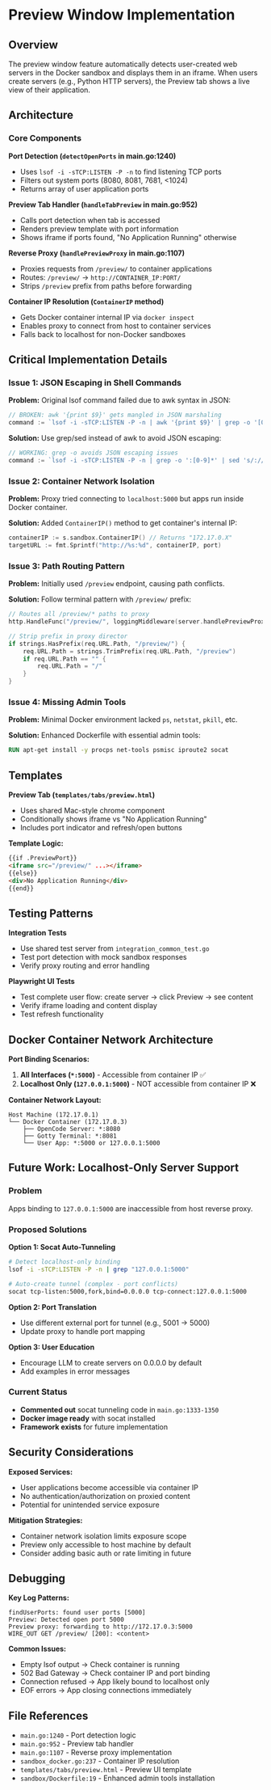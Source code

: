 # Preview Window Implementation

## Overview

The preview window feature automatically detects user-created web servers in the Docker sandbox and displays them in an iframe. When users create servers (e.g., Python HTTP servers), the Preview tab shows a live view of their application.

## Architecture

### Core Components

**Port Detection (`detectOpenPorts` in main.go:1240)**
- Uses `lsof -i -sTCP:LISTEN -P -n` to find listening TCP ports
- Filters out system ports (8080, 8081, 7681, <1024)
- Returns array of user application ports

**Preview Tab Handler (`handleTabPreview` in main.go:952)**
- Calls port detection when tab is accessed
- Renders preview template with port information
- Shows iframe if ports found, "No Application Running" otherwise

**Reverse Proxy (`handlePreviewProxy` in main.go:1107)**
- Proxies requests from `/preview/` to container applications
- Routes: `/preview/` → `http://CONTAINER_IP:PORT/`
- Strips `/preview` prefix from paths before forwarding

**Container IP Resolution (`ContainerIP` method)**
- Gets Docker container internal IP via `docker inspect`
- Enables proxy to connect from host to container services
- Falls back to localhost for non-Docker sandboxes

## Critical Implementation Details

### Issue 1: JSON Escaping in Shell Commands

**Problem:** Original lsof command failed due to awk syntax in JSON:
```go
// BROKEN: awk '{print $9}' gets mangled in JSON marshaling
command := `lsof -i -sTCP:LISTEN -P -n | awk '{print $9}' | grep -o '[0-9]*$'`
```

**Solution:** Use grep/sed instead of awk to avoid JSON escaping:
```go
// WORKING: grep -o avoids JSON escaping issues
command := `lsof -i -sTCP:LISTEN -P -n | grep -o ':[0-9]*' | sed 's/://' | sort -u`
```

### Issue 2: Container Network Isolation

**Problem:** Proxy tried connecting to `localhost:5000` but apps run inside Docker container.

**Solution:** Added `ContainerIP()` method to get container's internal IP:
```go
containerIP := s.sandbox.ContainerIP() // Returns "172.17.0.X"
targetURL := fmt.Sprintf("http://%s:%d", containerIP, port)
```

### Issue 3: Path Routing Pattern

**Problem:** Initially used `/preview` endpoint, causing path conflicts.

**Solution:** Follow terminal pattern with `/preview/` prefix:
```go
// Routes all /preview/* paths to proxy
http.HandleFunc("/preview/", loggingMiddleware(server.handlePreviewProxy))

// Strip prefix in proxy director
if strings.HasPrefix(req.URL.Path, "/preview/") {
    req.URL.Path = strings.TrimPrefix(req.URL.Path, "/preview")
    if req.URL.Path == "" {
        req.URL.Path = "/"
    }
}
```

### Issue 4: Missing Admin Tools

**Problem:** Minimal Docker environment lacked `ps`, `netstat`, `pkill`, etc.

**Solution:** Enhanced Dockerfile with essential admin tools:
```dockerfile
RUN apt-get install -y procps net-tools psmisc iproute2 socat
```

## Templates

**Preview Tab (`templates/tabs/preview.html`)**
- Uses shared Mac-style chrome component
- Conditionally shows iframe vs "No Application Running"
- Includes port indicator and refresh/open buttons

**Template Logic:**
```html
{{if .PreviewPort}}
<iframe src="/preview/" ...></iframe>
{{else}}
<div>No Application Running</div>
{{end}}
```

## Testing Patterns

**Integration Tests**
- Use shared test server from `integration_common_test.go`
- Test port detection with mock sandbox responses
- Verify proxy routing and error handling

**Playwright UI Tests**
- Test complete user flow: create server → click Preview → see content
- Verify iframe loading and content display
- Test refresh functionality

## Docker Container Network Architecture

**Port Binding Scenarios:**
1. **All Interfaces (`*:5000`)** - Accessible from container IP ✅
2. **Localhost Only (`127.0.0.1:5000`)** - NOT accessible from container IP ❌

**Container Network Layout:**
```
Host Machine (172.17.0.1)
└── Docker Container (172.17.0.3)
    ├── OpenCode Server: *:8080
    ├── Gotty Terminal: *:8081
    └── User App: *:5000 or 127.0.0.1:5000
```

## Future Work: Localhost-Only Server Support

### Problem
Apps binding to `127.0.0.1:5000` are inaccessible from host reverse proxy.

### Proposed Solutions

**Option 1: Socat Auto-Tunneling**
```bash
# Detect localhost-only binding
lsof -i -sTCP:LISTEN -P -n | grep "127.0.0.1:5000"

# Auto-create tunnel (complex - port conflicts)
socat tcp-listen:5000,fork,bind=0.0.0.0 tcp-connect:127.0.0.1:5000
```

**Option 2: Port Translation**
- Use different external port for tunnel (e.g., 5001 → 5000)
- Update proxy to handle port mapping

**Option 3: User Education**
- Encourage LLM to create servers on 0.0.0.0 by default
- Add examples in error messages

### Current Status
- **Commented out** socat tunneling code in `main.go:1333-1350`
- **Docker image ready** with socat installed
- **Framework exists** for future implementation

## Security Considerations

**Exposed Services:**
- User applications become accessible via container IP
- No authentication/authorization on proxied content
- Potential for unintended service exposure

**Mitigation Strategies:**
- Container network isolation limits exposure scope
- Preview only accessible to host machine by default
- Consider adding basic auth or rate limiting in future

## Debugging

**Key Log Patterns:**
```
findUserPorts: found user ports [5000]
Preview: Detected open port 5000
Preview proxy: forwarding to http://172.17.0.3:5000
WIRE_OUT GET /preview/ [200]: <content>
```

**Common Issues:**
- Empty lsof output → Check container is running
- 502 Bad Gateway → Check container IP and port binding
- Connection refused → App likely bound to localhost only
- EOF errors → App closing connections immediately

## File References

- `main.go:1240` - Port detection logic
- `main.go:952` - Preview tab handler
- `main.go:1107` - Reverse proxy implementation
- `sandbox_docker.go:237` - Container IP resolution
- `templates/tabs/preview.html` - Preview UI template
- `sandbox/Dockerfile:19` - Enhanced admin tools installation